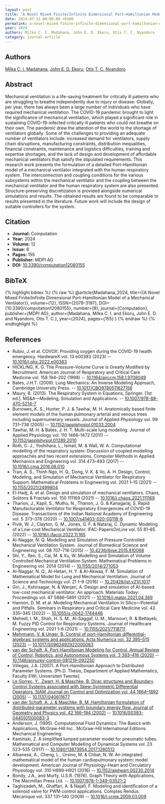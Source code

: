 ```yaml
---
layout: post
title: "A Novel Mixed Finite/Infinite Dimensional Port–Hamiltonian Model of a Mechanical Ventilator"
date: 2024-07-31 00:00:00 +0100
permalink: a-novel-mixed-finite-infinite-dimensional-port-hamiltonian-model-of-a-mechanical-ventilator
year: 2024
authors: Milka C. I. Madahana, John E. D. Ekoru, Otis T. C. Nyandoro
category: journal-article
---
```

 
## Authors
[Milka C. I. Madahana](authors/milka-c-i-madahana), [John E. D. Ekoru](authors/john-e-d-ekoru), [Otis T. C. Nyandoro](authors/otis-o-t-c-nyandoro)
 
## Abstract
Mechanical ventilation is a life-saving treatment for critically ill patients who are struggling to breathe independently due to injury or disease. Globally, per year, there has always been a large number of individuals who have required mechanical ventilation. The COVID-19 pandemic brought to light the significance of mechanical ventilation, which played a significant role in sustaining COVID-19-infected critically ill patients who could not breathe on their own. The pandemic drew the attention of the world to the shortage of ventilators globally. Some of the challenges to providing an adequate number of ventilators include: increased demand for ventilators, supply chain disruptions, manufacturing constraints, distribution inequalities, financial constraints, maintenance and logistics difficulties, training and expertise shortages, and the lack of design and development of affordable mechanical ventilators that satisfy the stipulated requirements. This research work presents the formulation of a detailed Port–Hamiltonian model of a mechanical ventilator integrated with the human respiratory system. The interconnection and coupling conditions for the various subsystems within the mechanical ventilator and the coupling between the mechanical ventilator and the human respiratory system are also presented. Structure-preserving discretization is provided alongside numerical simulations and results. The obtained results are found to be comparable to results presented in the literature. Future work will include the design of suitable controllers for the system.
 
## Citation
- **Journal:** Computation
- **Year:** 2024
- **Volume:** 12
- **Issue:** 8
- **Pages:** 155
- **Publisher:** MDPI AG
- **DOI:** [10.3390/computation12080155](https://doi.org/10.3390/computation12080155)
 
## BibTeX
{% highlight bibtex %}
{% raw %}
@article{Madahana_2024,
  title={{A Novel Mixed Finite/Infinite Dimensional Port–Hamiltonian Model of a Mechanical Ventilator}},
  volume={12},
  ISSN={2079-3197},
  DOI={10.3390/computation12080155},
  number={8},
  journal={Computation},
  publisher={MDPI AG},
  author={Madahana, Milka C. I. and Ekoru, John E. D. and Nyandoro, Otis T. C.},
  year={2024},
  pages={155}
}
{% endraw %}
{% endhighlight %}
 
## References
- Rubio, J. et al. COVOX: Providing oxygen during the COVID-19 health emergency. HardwareX vol. 13 e00383 (2023) -- [10.1016/j.ohx.2022.e00383](https://doi.org/10.1016/j.ohx.2022.e00383)
- HICKLING, K. G. The Pressure–Volume Curve Is Greatly Modified  by Recruitment. American Journal of Respiratory and Critical Care Medicine vol. 158 194–202 (1998) -- [10.1164/ajrccm.158.1.9708049](https://doi.org/10.1164/ajrccm.158.1.9708049)
- Bates, J.H.T. (2009). Lung Mechanics: An Inverse Modeling Approach, Cambridge University Press. -- [10.1017/CBO9780511627156](https://doi.org/10.1017/CBO9780511627156)
- Maury, B. (2013). The Respiratory System in Equations, Springer. [1st ed.]. MS&A—Modeling, Simulation and Applications. -- [10.1007/978-88-470-5214-7](https://doi.org/10.1007/978-88-470-5214-7)
- Burrowes, K. S., Hunter, P. J. & Tawhai, M. H. Anatomically based finite element models of the human pulmonary arterial and venous trees including supernumerary vessels. Journal of Applied Physiology vol. 99 731–738 (2005) -- [10.1152/japplphysiol.01033.2004](https://doi.org/10.1152/japplphysiol.01033.2004)
- Tawhai, M. H. & Bates, J. H. T. Multi-scale lung modeling. Journal of Applied Physiology vol. 110 1466–1472 (2011) -- [10.1152/japplphysiol.01289.2010](https://doi.org/10.1152/japplphysiol.01289.2010)
- Roth, C. J., Yoshihara, L., Ismail, M. & Wall, W. A. Computational modelling of the respiratory system: Discussion of coupled modelling approaches and two recent extensions. Computer Methods in Applied Mechanics and Engineering vol. 314 473–493 (2017) -- [10.1016/j.cma.2016.08.010](https://doi.org/10.1016/j.cma.2016.08.010)
- Tran, A. S., Thinh Ngo, H. Q., Dong, V. K. & Vo, A. H. Design, Control, Modeling, and Simulation of Mechanical Ventilator for Respiratory Support. Mathematical Problems in Engineering vol. 2021 1–15 (2021) -- [10.1155/2021/2499804](https://doi.org/10.1155/2021/2499804)
- El-Hadj, A. et al. Design and simulation of mechanical ventilators. Chaos, Solitons &amp; Fractals vol. 150 111169 (2021) -- [10.1016/j.chaos.2021.111169](https://doi.org/10.1016/j.chaos.2021.111169)
- Tharion, J., Kapil, S., Muthu, N., Tharion, J. G. & Kanagaraj, S. Rapid Manufacturable Ventilator for Respiratory Emergencies of COVID-19 Disease. Transactions of the Indian National Academy of Engineering vol. 5 373–378 (2020) -- [10.1007/s41403-020-00118-6](https://doi.org/10.1007/s41403-020-00118-6)
- Pivik, W. J., Clayton, G. M., Jones, G. F. & Nataraj, C. Dynamic Modeling of a Low-cost Mechanical Ventilator. IFAC-PapersOnLine vol. 55 81–85 (2022) -- [10.1016/j.ifacol.2022.11.165](https://doi.org/10.1016/j.ifacol.2022.11.165)
- Al-Naggar, N. Q. Modelling and Simulation of Pressure Controlled Mechanical Ventilation System. Journal of Biomedical Science and Engineering vol. 08 707–716 (2015) -- [10.4236/jbise.2015.810068](https://doi.org/10.4236/jbise.2015.810068)
- Shi, Y., Ren, S., Cai, M. & Xu, W. Modelling and Simulation of Volume Controlled Mechanical Ventilation System. Mathematical Problems in Engineering vol. 2014 (2014) -- [10.1155/2014/271053](https://doi.org/10.1155/2014/271053)
- Al-Naggar, N. Q., Al-Hetari, H. Y. & Al-Akwaa, F. M. Simulation of Mathematical Model for Lung and Mechanical Ventilation. Journal of Science and Technology vol. 21 1–9 (2016) -- [10.20428/jst.v21i1.1017](https://doi.org/10.20428/jst.v21i1.1017)
- Giri, J., Kshirsagar, N. & Wanjari, A. Design and simulation of AI-based low-cost mechanical ventilator: An approach. Materials Today: Proceedings vol. 47 5886–5891 (2021) -- [10.1016/j.matpr.2021.04.369](https://doi.org/10.1016/j.matpr.2021.04.369)
- Hannon, D. M. et al. Modeling Mechanical Ventilation In Silico—Potential and Pitfalls. Seminars in Respiratory and Critical Care Medicine vol. 43 335–345 (2022) -- [10.1055/s-0042-1744446](https://doi.org/10.1055/s-0042-1744446)
- Mehedi, I. M., Shah, H. S. M., Al-Saggaf, U. M., Mansouri, R. & Bettayeb, M. Fuzzy PID Control for Respiratory Systems. Journal of Healthcare Engineering vol. 2021 1–6 (2021) -- [10.1155/2021/7118711](https://doi.org/10.1155/2021/7118711)
- [Mehrmann, V. & Unger, B. Control of port-Hamiltonian differential-algebraic systems and applications. Acta Numerica vol. 32 395–515 (2023)](control-of-port-hamiltonian-differential-algebraic-systems-and-applications) -- [10.1017/S0962492922000083](https://doi.org/10.1017/S0962492922000083)
- [van der Schaft, A. Port-Hamiltonian Modeling for Control. Annual Review of Control, Robotics, and Autonomous Systems vol. 3 393–416 (2020)](port-hamiltonian-modeling-for-control) -- [10.1146/annurev-control-081219-092250](https://doi.org/10.1146/annurev-control-081219-092250)
- Villegas, J.A. (2007). A Port-Hamiltonian Approach to Distributed Parameter Systems. [Ph.D. Thesis, Department of Applied Mathematics, Faculty EWI, Universiteit Twente].
- [Le Gorrec, Y., Zwart, H. & Maschke, B. Dirac structures and Boundary Control Systems associated with Skew-Symmetric Differential Operators. SIAM Journal on Control and Optimization vol. 44 1864–1892 (2005)](dirac-structures-and-boundary-control-systems-associated-with-skew-symmetric-differential-operators) -- [10.1137/040611677](https://doi.org/10.1137/040611677)
- [van der Schaft, A. J. & Maschke, B. M. Hamiltonian formulation of distributed-parameter systems with boundary energy flow. Journal of Geometry and Physics vol. 42 166–194 (2002)](hamiltonian-formulation-of-distributed-parameter-systems-with-boundary-energy-flow) -- [10.1016/S0393-0440(01)00083-3](https://doi.org/10.1016/S0393-0440(01)00083-3)
- Anderson, J. (1995). Computational Fluid Dynamics: The Basics with Applications, McGraw-Hill Inc.. McGraw-Hill International Editions: Mechanical Engineering.
- Kamiński, Z. A simplified lumped parameter model for pneumatic tubes. Mathematical and Computer Modelling of Dynamical Systems vol. 23 523–535 (2017) -- [10.1080/13873954.2017.1280512](https://doi.org/10.1080/13873954.2017.1280512)
- Albanese, A., Cheng, L., Ursino, M. & Chbat, N. W. An integrated mathematical model of the human cardiopulmonary system: model development. American Journal of Physiology-Heart and Circulatory Physiology vol. 310 H899–H921 (2016) -- [10.1152/ajpheart.00230.2014](https://doi.org/10.1152/ajpheart.00230.2014)
- Bondy, J.A., and Murty, U.S.R. (1976). Graph Theory with Applications, The Macmillan Press Ltd. -- [10.1007/978-1-349-03521-2](https://doi.org/10.1007/978-1-349-03521-2)
- Taghizadeh, M., Ghaffari, A. & Najafi, F. Modeling and identification of a solenoid valve for PWM control applications. Comptes Rendus. Mécanique vol. 337 131–140 (2009) -- [10.1016/j.crme.2009.03.009](https://doi.org/10.1016/j.crme.2009.03.009)


